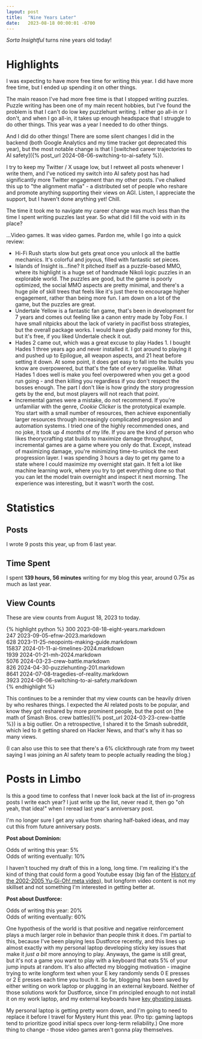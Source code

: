 ```yaml
---
layout: post
title:  "Nine Years Later"
date:   2023-08-18 00:00:01 -0700
---
```


*Sorta Insightful* turns nine years old today!

# Highlights

I was expecting to have more free time for writing this year. I did have more
free time, but I ended up spending it on other things.

The main reason I've had more free time is that I stopped writing puzzles.
Puzzle writing has been one of my main recent hobbies, but I've found the problem
is that I can't do low key puzzlehunt writing. I either go all-in or I don't,
and when I go all-in, it takes up enough headspace that I struggle to do other
things. This year was a year I needed to do other things.

And I did do other things! There are some silent changes I did in the backend
(both Google Analytics and my time tracker got deprecated this year), but the
most notable change is that I [switched career trajectories to AI safety]({% post_url 2024-08-06-switching-to-ai-safety %}).

I try to keep my Twitter / X usage low, but I retweet all posts whenever I write
them, and I've noticed my switch into AI safety post has had significantly more
Twitter engagement than my other posts. I've chalked this up to "the alignment mafia" - a distributed
set of people who reshare and promote anything supporting their views on AGI.
Listen, I appreciate the support, but I haven't done anything yet! Chill.

The time it took me to navigate my career change was much less than the time I
spent writing puzzles last year. So what did I fill the void with in its place?

...Video games. It was video games. Pardon me, while I go into a quick review:

* Hi-Fi Rush starts slow but gets great once you unlock all the battle mechanics.
It's colorful and joyous, filled with fantastic set pieces.
* Islands of Insight is...fine? It pitched itself as a puzzle-based MMO, where its
highlight is a huge set of handmade Nikoli logic puzzles in an explorable world.
The puzzles are good, but the game is poorly optimized, the social MMO aspects
are pretty minimal, and there's a huge pile of skill trees that feels like it's
just there to encourage higher engagement, rather than being more fun. I am down
on a lot of the game, but the puzzles are great.
* Undertale Yellow is a fantastic fan game, that's been in development for 7 years
and comes out feeling like a canon entry made by Toby Fox. I have small nitpicks
about the lack of variety in pacifist boss strategies, but the overall package
works. I would have gladly paid money for this, but it's free, if you liked Undertale
check it out.
* Hades 2 came out, which was a great excuse to play Hades 1. I bought Hades 1 three
years ago and never installed it. I got around to playing it and pushed up to
Epilogue, all weapon aspects, and 21 heat before setting it down. At some point, it does get easy to
fall into the builds you know are overpowered, but that's the fate of every roguelike.
What Hades 1 does well is make you feel overpowered when you get a good run going - and
then killing you regardless if you don't respect the bosses enough.
The part I don't like is how grindy the story progression gets by the end, but most
players will not reach that point.
* Incremental games were a mistake, do not recommend.
If you're unfamiliar with the genre, *Cookie Clicker* is the
prototypical example. You start with a small number of resources, then achieve
exponentially larger resources through increasingly complicated progression and
automation systems. I tried one of the highly recommended ones, and no joke, it took
up *4 months* of my life. If you are the kind of person who likes theorycrafting
stat builds to maximize damage throughput, incremental games are a game where
you only do that. Except, instead of maximizing damage, you're minimizing
time-to-unlock the next progression layer. I was spending 3 hours a day to get
my game to a state where I could maximize my overnight stat gain. It felt a lot
like machine learning work, where you try to get everything done so that you can
let the model train overnight and inspect it next morning. The experience was
interesting, but it wasn't worth the cost.


# Statistics

## Posts

I wrote 9 posts this year, up from 6 last year.

## Time Spent

I spent **139 hours, 56 minutes** writing for my blog this year, around 0.75x as much
as last year.

## View Counts

These are view counts from August 18, 2023 to today.

{% highlight python %}
300   2023-08-18-eight-years.markdown  
247   2023-09-05-efnw-2023.markdown  
628   2023-11-25-neopoints-making-guide.markdown  
15837 2024-01-11-ai-timelines-2024.markdown  
1939  2024-01-21-mh-2024.markdown  
5076  2024-03-23-crew-battle.markdown  
826   2024-04-30-puzzlehunting-201.markdown  
8641  2024-07-08-tragedies-of-reality.markdown  
3923  2024-08-06-switching-to-ai-safety.markdown  
{% endhighlight %}

This continues to be a reminder that my view counts can be heavily driven by who reshares
things. I expected the AI related posts to be popular, and know they got reshared by
more prominent people, but the post on [the math of Smash Bros. crew battles]({% post_url 2024-03-23-crew-battle %}) is a big outlier. On a retrospective, I shared it to the Smash subreddit,
which led to it getting shared on Hacker News, and that's why it has so many views.

(I can also use this to see that there's a 6% clickthrough rate from my tweet saying
I was joining an AI safety team to people actually reading the blog.)

# Posts in Limbo

Is this a good time to confess that I never look back at the list of in-progress posts
I write each year? I just write up the list, never read it, then go "oh yeah, that idea!" when
I reread last year's anniversary post.

I'm no longer sure I get any value from sharing half-baked ideas, and may cut this from future
anniversary posts.

**Post about Dominion:**

Odds of writing this year: 5%  
Odds of writing eventually: 10%

I haven't touched my draft of this in a long, long time. I'm realizing it's the kind
of thing that could form a good Youtube essay (big fan of the [History of the 2002-2005 Yu-Gi-Oh! meta video](https://www.youtube.com/watch?v=ZP61wUYPs_M)), but
longform video content is not my skillset and not something I'm interested in getting better at.

**Post about Dustforce:**

Odds of writing this year: 20%  
Odds of writing eventually: 60%

One hypothesis of the world is that positive and negative reinforcement plays a much larger
role in behavior than people think it does. I'm partial to this, because I've been playing
less Dustforce recently, and this lines up almost exactly with my personal laptop developing sticky
key issues that make it *just a bit* more annoying to play. Anyways, the game is still great,
but it's not a game you want to play with a keyboard that eats 5% of your jump inputs at
random. It's also affected my blogging motivation - imagine trying to write longform text when
your E key randomly sends 0 E presses or 2 E presses each time you touch it.
So far, blogging has been saved by either writing on work laptop or plugging in an external keyboard.
Neither of those solutions work for Dustforce, since I'm principled enough to not install it on
my work laptop, and my external keyboards have [key ghosting issues](https://www.microsoft.com/applied-sciences/projects/anti-ghosting-demo).

My personal laptop is getting pretty worn down, and I'm going to need to replace it before I travel
for Mystery Hunt this year. (Pro tip: gaming laptops tend to prioritize good initial specs
over long-term reliability.) One more thing to change - those video games aren't gonna play
themselves.
